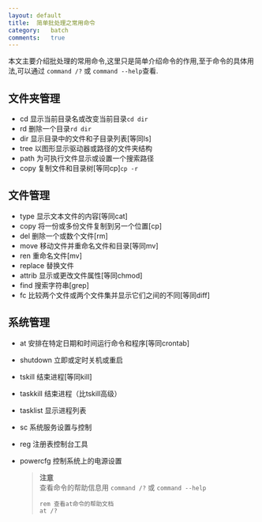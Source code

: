 ```yaml
---
layout:	default
title:	简单批处理之常用命令
category:	batch
comments:	true
---
```

本文主要介绍批处理的常用命令,这里只是简单介绍命令的作用,至于命令的具体用法,可以通过 `command /?` 或 `command --help`查看.



## 文件夹管理
* cd	显示当前目录名或改变当前目录`cd dir`
* rd	删除一个目录`rd dir`
* dir	显示目录中的文件和子目录列表[等同ls] 
* tree	以图形显示驱动器或路径的文件夹结构
* path	为可执行文件显示或设置一个搜索路径
* copy	复制文件和目录树[等同cp]`cp -r`


## 文件管理
* type	显示文本文件的内容[等同cat]
* copy	将一份或多份文件复制到另一个位置[cp]
* del	删除一个或数个文件[rm]
* move	移动文件并重命名文件和目录[等同mv]
* ren	重命名文件[mv]
* replace	替换文件
* attrib	显示或更改文件属性[等同chmod]
* find	搜索字符串[grep]
* fc	比较两个文件或两个文件集并显示它们之间的不同[等同diff]


## 系统管理
* at	安排在特定日期和时间运行命令和程序[等同crontab]
* shutdown	立即或定时关机或重启
* tskill	结束进程[等同kill]
* taskkill	结束进程（比tskill高级）
* tasklist	显示进程列表
* sc	系统服务设置与控制
* reg	注册表控制台工具
* powercfg	控制系统上的电源设置

	> **注意**   
	> 查看命令的帮助信息用 `command /?` 或 `command --help`  
	>
	> ```batch
	> rem 查看at命令的帮助文档
	> at /?
	> ```
